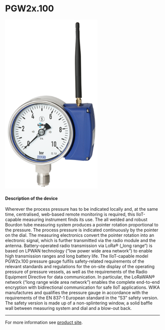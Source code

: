 # PGW2x.100

![PGW](../../assets/PGW.png)

#### Description of the device

Wherever the process pressure has to be indicated locally and, at the same time, centralised, web-based remote monitoring is required, this IIoT-capable measuring instrument finds its use.
The all welded and robust Bourdon tube measuring system produces a pointer rotation proportional to the pressure. The process pressure is indicated continuously by the pointer on the dial. The measuring electronics convert the pointer rotation into an electronic signal, which is further transmitted via the radio module and the antenna.
Battery-operated radio transmission via LoRa® („long range“) is based on LPWAN technology (“low power wide area network”) to enable high transmission ranges and long battery life.
The IIoT-capable model PGW2x.100 pressure gauge fulfils safety-related requirements of the relevant standards and regulations for the on-site display of the operating pressure of pressure vessels, as well as the requirements of the Radio Equipment Directive for data communication. In particular, the LoRaWAN® network (“long range wide area network”) enables the complete end-to-end encryption with bidirectional communication for safe IIoT applications.
WIKA manufactures and qualifies the pressure gauge in accordance with the requirements of the EN 837-1 European standard in the “S3” safety version. The safety version is made up of a non-splintering window, a solid baffle wall between measuring system and dial and a blow-out back.

---

For more information see [product site](https://www.wika.com/en-en/pgw23_100_pgw26_100.WIKA).